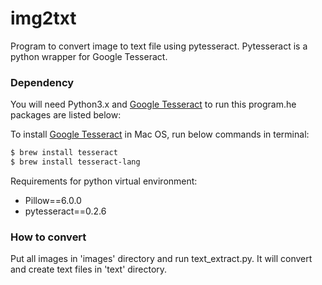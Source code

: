 # img2txt
Program to convert image to text file using pytesseract.
Pytesseract is a python wrapper for Google Tesseract.

### Dependency
You will need Python3.x and [Google Tesseract](https://opensource.google.com/projects/tesseract) to run this program.he packages are listed below:

To install [Google Tesseract](https://opensource.google.com/projects/tesseract) in Mac OS, run below commands in terminal:
```sh
$ brew install tesseract
$ brew install tesseract-lang
```

Requirements for python virtual environment:
- Pillow==6.0.0
- pytesseract==0.2.6

### How to convert
Put all images in 'images' directory and run text_extract.py. It will convert and create text files in 'text' directory.